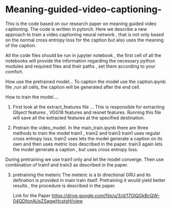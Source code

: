 # Meaning-guided-video-captioning-
This is the code based on our research paper on meaning guided video captioning. The code is written in pytorch.
Here we describe a new approach to train a video captioning neural network , that is not only based on the normal cross entropy loss for the caption but also uses the meaning of the caption.

All the code files should be run in jupyter notebook , the first cell of all the notebooks will provide the information regarding the necessary python modules and required files and their paths , set them according to your comfort.


How use the pretrained model...
 To caption the model use the caption.ipynb file ,run all cells, the caption will be generated after the end cell.
 
 How to train the model....
1) First look at the extract_features file ...
  This is responsible for extracting Object features , VGG16 features and resnet features. Running this file will save all the extracted features at the specified destination.

2) Pretrain the video_model.
  In the main_train.ipynb there are three methods to train the model  train1 , train2 and train3 
  train1 uses regular cross entropy loss.
  train2 uses lets the model generate a caption on its own and then uses metric loss described in the paper.
  train3 again lets the model generate a caption , but uses cross entropy loss.
  
  During pretraining we use train1 only and let the model converge.
  Then use combination of train1 and train3 as described in the paper.
  
3) pretraining the meteric 
   The meteric is a bi directional GRU and its defination is provided in main train itself. Pretraining it would yield better results , the procedure is described in the paper.
   
   
   Link for the Paper https://drive.google.com/file/u/3/d/17GlQGkBcQW-04QDfonAUsZSagwHcstgH/view
